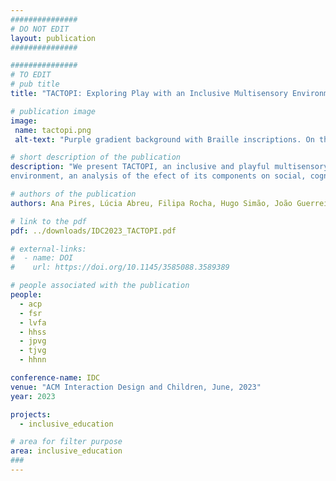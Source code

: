 ```yaml
---
###############
# DO NOT EDIT
layout: publication
###############

###############
# TO EDIT
# pub title
title: "TACTOPI: Exploring Play with an Inclusive Multisensory Environment for Children with Mixed-Visual Abilities"

# publication image
image:
 name: tactopi.png
 alt-text: "Purple gradient background with Braille inscriptions. On the left, two children using the helm, followed by a drawing of the robot, then a photo of children using TACTOPI during the activity. On the right, a child with a speech balloon 'It seems to be a star', a blue 3D printed turtle with a speech balloon 'I'm the turtle'. On the bottom right, the turtle challenge card." # provide a short description for the image #a11y

# short description of the publication
description: "We present TACTOPI, an inclusive and playful multisensory environment that leverages tangible interaction and a robot as the main character. We investigate how TACTOPI supports play in 10 dyads of children with mixed visual abilities. We also contribute with a playful multisensory
environment, an analysis of the efect of its components on social, cognitive, and inclusive play, and design considerations for inclusive multisensory environments that prioritize play."

# authors of the publication
authors: Ana Pires, Lúcia Abreu, Filipa Rocha, Hugo Simão, João Guerreiro, Tiago Guerreiro, Hugo Nicolau

# link to the pdf
pdf: ../downloads/IDC2023_TACTOPI.pdf

# external-links:
#  - name: DOI
#    url: https://doi.org/10.1145/3585088.3589389

# people associated with the publication
people:
  - acp
  - fsr
  - lvfa
  - hhss
  - jpvg
  - tjvg
  - hhnn

conference-name: IDC
venue: "ACM Interaction Design and Children, June, 2023"
year: 2023

projects:
  - inclusive_education

# area for filter purpose
area: inclusive_education
###
---
```

